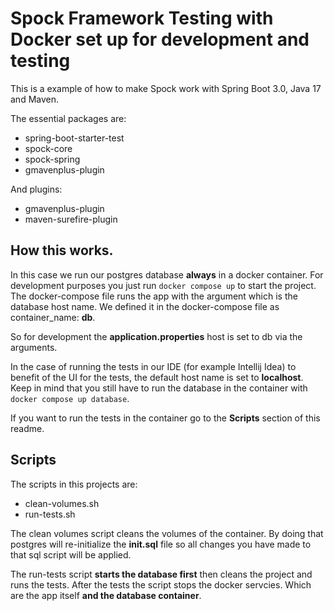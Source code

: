 # Spock Framework Testing with Docker set up for development and testing 

This is a example of how to make Spock work with Spring Boot 3.0, Java 17 and Maven.

The essential packages are: </br>
* spring-boot-starter-test
* spock-core
* spock-spring
* gmavenplus-plugin

And plugins:
* gmavenplus-plugin
* maven-surefire-plugin

## How this works.
In this case we run our postgres database **always** in a docker container.
For development purposes you just run ``docker compose up`` to start the project.
The docker-compose file runs the app with the argument which is the database host name.
We defined it in the docker-compose file as container_name: **db**.

So for development the **application.properties** host is set to db via the arguments.

In the case of running the tests in our IDE (for example Intellij Idea) to benefit of the UI for the tests, the default host name is set to **localhost**. Keep in mind that you still have to run the database in the container with ``docker compose up database``.

If you want to run the tests in the container go to the **Scripts** section of this readme.

## Scripts
The scripts in this projects are:
* clean-volumes.sh
* run-tests.sh

The clean volumes script cleans the volumes of the container. By doing that postgres will re-initialize the **init.sql** file so all changes you have made to that sql script will be applied.

The run-tests script **starts the database first** then cleans the project and runs the tests. After the tests the script stops the docker servcies. Which are the app itself **and the database container**.